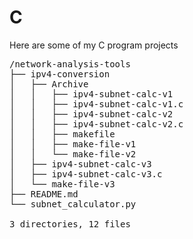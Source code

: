 # C
Here are some of my C program projects

<pre>
/network-analysis-tools
├── ipv4-conversion
│   ├── Archive
│   │   ├── ipv4-subnet-calc-v1
│   │   ├── ipv4-subnet-calc-v1.c
│   │   ├── ipv4-subnet-calc-v2
│   │   ├── ipv4-subnet-calc-v2.c
│   │   ├── makefile
│   │   ├── make-file-v1
│   │   └── make-file-v2
│   ├── ipv4-subnet-calc-v3
│   ├── ipv4-subnet-calc-v3.c
│   └── make-file-v3
├── README.md
└── subnet_calculator.py

3 directories, 12 files


</pre>
